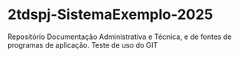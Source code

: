 # 2tdspj-SistemaExemplo-2025
Repositório Documentação Administrativa e Técnica, e de fontes de programas de aplicação.
Teste de uso do GIT
